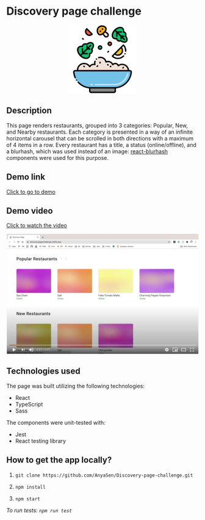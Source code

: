 # Discovery page challenge

<p align="center">
<img  src="./public/favicon.svg" width="180" alt='Discovery page' 
</p>

## Description

This page renders restaurants, grouped into 3 categories: Popular, New, and Nearby restaurants. Each category is presented in a way of an infinite horizontal carousel that can be scrolled in both directions with a maximum of 4 items in a row. Every restaurant has a title, a status (online/offline), and a blurhash, which was used instead of an image: [react-blurhash](https://github.com/woltapp/react-blurhash) components were used for this purpose.

## Demo link

[Click to go to demo](https://discoverypagechallenge.netlify.app/)

## Demo video

[Click to watch the video](https://youtu.be/UB7qR8R5T08)

<a href='https://youtu.be/UB7qR8R5T08'><img src='./video-img.png' alt='Video image'></a>

## Technologies used

The page was built utilizing the following technologies:

- React
- TypeScript
- Sass

The components were unit-tested with:

- Jest
- React testing library

## How to get the app locally?

1. `git clone https://github.com/AnyaSen/Discovery-page-challenge.git`

2. `npm install`

3. `npm start`

_To run tests: `npm run test`_
